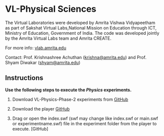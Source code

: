 # VL-Physical Sciences

The Virtual Laboratories were developed by Amrita Vishwa Vidyapeetham as part of Sakshat Virtual Labs,National Mission on Education through ICT, Ministry of Education, Government of India. The code was developed jointly by the Amrita Virtual Labs team and Amrita CREATE. 

For more info: [vlab.amrita.edu](https://vlab.amrita.edu) 

Contact: Prof. Krishnashree Achuthan (krishna@amrita.edu) and Prof. Shyam Diwakar (shyam@amrita.edu)
## Instructions 

**Use the following steps to execute the **_Physics_** experiments.**

1. Download VL-Physics-Phase-2 experiments from [GitHub](https://github.com/amritamindbrain/VL-Physics-Phase-2)

2. Download the player [GitHub](https://www.adobe.com/support/flashplayer/debug_downloads.html)

3. Drag or open the index.swf (swf may change like index.swf or main.swf or experimentname.swf) file in the experiment folder from the player to execute. [GitHub]
